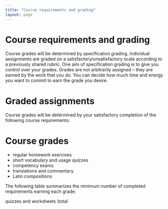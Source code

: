 ```yaml
---
title: "Course requirements and grading"
layout: page
---
```




# Course requirements and grading

Course grades will be determined by specification grading.  Individual assignments are graded on a satisfactory/unsatisfactory scale according to a previously shared rubric. One aim of specification grading is to give you control over your grades. Grades are not arbitrarily assigned – they are earned by the work that you do. You can decide how much time and energy you want to commit to earn the grade you desire.


# Graded assignments
Course grades will be determined by your satisfactory completion of the following course requirements:

# Course grades

- regular homework exercises
- short vocabulary and usage quizzes
- competency exams
- translations and commentary
- Latin compositions


The following table summarizes the minimum number of completed requirements earning each grade:

quizzes and worksheets (total
